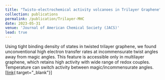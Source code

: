 ```yaml
---
title: "Twisto-electrochemical activity volcanoes in Trilayer Graphene"
collection: publications
permalink: /publication/Trilayer-MHC
date: 2023-05-31
venue: 'Journal of American Chemical Society (JACS)'
lead: true
---
```

Using tight binding density of states in twisted trilayer graphene, we found unconventional high electron transfer rates at incommensurate twist angles away from magic angles. This feature is accessible only in multilayer graphene, which retains high activity with wide range of redox couples. Temperature can switch activity between magic/incommensurate angles. \[[link](https://arxiv.org/abs/2306.00028){:target="_blank"}\]
